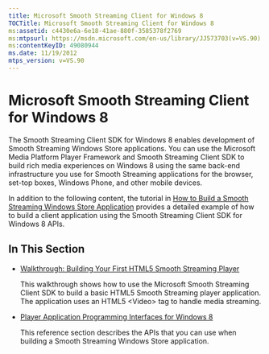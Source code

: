 ```yaml
---
title: Microsoft Smooth Streaming Client for Windows 8
TOCTitle: Microsoft Smooth Streaming Client for Windows 8
ms:assetid: c4430e6a-6e18-41ae-880f-3585378f2769
ms:mtpsurl: https://msdn.microsoft.com/en-us/library/JJ573703(v=VS.90)
ms:contentKeyID: 49080944
ms.date: 11/19/2012
mtps_version: v=VS.90
---
```


# Microsoft Smooth Streaming Client for Windows 8

The Smooth Streaming Client SDK for Windows 8 enables development of Smooth Streaming Windows Store applications. You can use the Microsoft Media Platform Player Framework and Smooth Streaming Client SDK to build rich media experiences on Windows 8 using the same back-end infrastructure you use for Smooth Streaming applications for the browser, set-top boxes, Windows Phone, and other mobile devices.

In addition to the following content, the tutorial in [How to Build a Smooth Streaming Windows Store Application](http://go.microsoft.com/fwlink/?linkid=271647) provides a detailed example of how to build a client application using the Smooth Streaming Client SDK for Windows 8 APIs.

## In This Section

  - [Walkthrough: Building Your First HTML5 Smooth Streaming Player](walkthrough-building-your-first-html5-smooth-streaming-player.md)
    
    This walkthrough shows how to use the Microsoft Smooth Streaming Client SDK to build a basic HTML5 Smooth Streaming player application. The application uses an HTML5 \<Video\> tag to handle media streaming.

  - [Player Application Programming Interfaces for Windows 8](player-application-programming-interfaces-for-windows-8.md)
    
    This reference section describes the APIs that you can use when building a Smooth Streaming Windows Store application.

